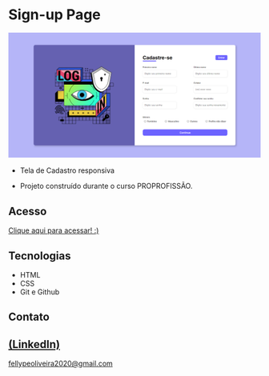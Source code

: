 # Sign-up Page

 ![preview](./.github/preview.png)
 
 - Tela de Cadastro responsiva

 - Projeto construído durante o curso PROPROFISSÃO.

## Acesso
 [Clique aqui para acessar! :)](https://1fellype.github.io/Shoes/)

## Tecnologias

- HTML
- CSS
- Git e Github

## Contato
[(LinkedIn)](https://www.linkedin.com/in/fellype-oliveira-920699230/)
-----
fellypeoliveira2020@gmail.com